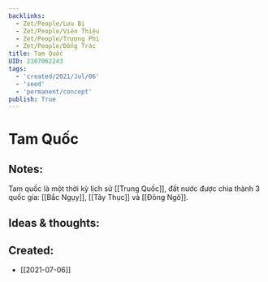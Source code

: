 ```yaml
---
backlinks:
  - Zet/People/Lưu Bị
  - Zet/People/Viên Thiệu
  - Zet/People/Trương Phi
  - Zet/People/Đổng Trác
title: Tam Quốc
UID: 2107062243
tags:
  - 'created/2021/Jul/06'
  - 'seed'
  - 'permanent/concept'
publish: True
---
```

# Tam Quốc

## Notes:
Tam quốc là một thời kỳ lịch sử [[Trung Quốc]], đất nước được chia thành 3 quốc gia: [[Bắc Ngụy]], [[Tây Thục]] và [[Đông Ngô]].

## Ideas & thoughts:


## Created:
- [[2021-07-06]]
